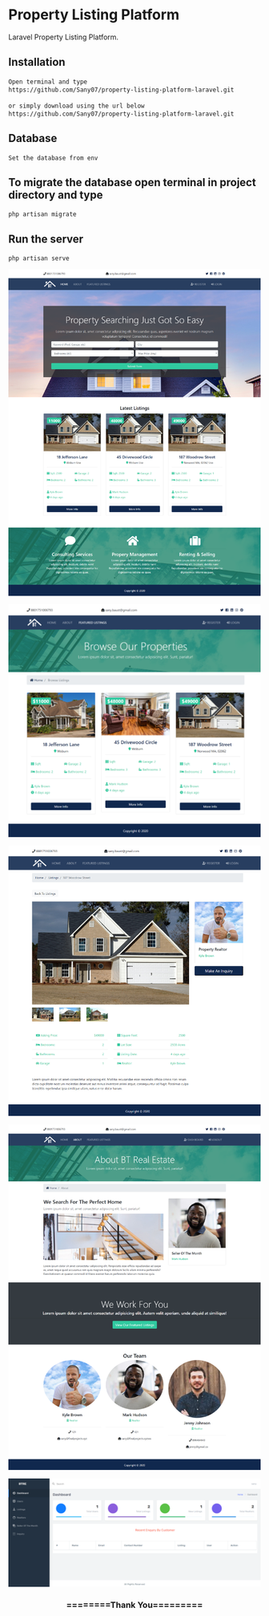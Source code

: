  
# Property Listing Platform
Laravel Property Listing Platform.  
 

## Installation

```
Open terminal and type
https://github.com/Sany07/property-listing-platform-laravel.git

or simply download using the url below
https://github.com/Sany07/property-listing-platform-laravel.git
```


## Database

```
Set the database from env
```

## To migrate the database open terminal in project directory and type
```
php artisan migrate
```

## Run the server
```
php artisan serve
```

![Settings Window](https://raw.githubusercontent.com/Sany07/property-listing-platform-laravel/master/screenshots/1.png)

![Settings Window](https://raw.githubusercontent.com/Sany07/property-listing-platform-laravel/master/screenshots/2.png)

![Settings Window](https://raw.githubusercontent.com/Sany07/property-listing-platform-laravel/master/screenshots/3.png)

![Settings Window](https://raw.githubusercontent.com/Sany07/property-listing-platform-laravel/master/screenshots/4.png)

![Settings Window](https://raw.githubusercontent.com/Sany07/property-listing-platform-laravel/master/screenshots/5.png)


<div align="center">
    <h3>========Thank You=========</h3>
</div>

